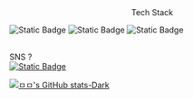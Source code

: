 
<br><div style = "text-align: center">
  Tech Stack
</div>
<div>
  <img alt="Static Badge" src="https://img.shields.io/badge/Unity-red">
  <img alt="Static Badge" src="https://img.shields.io/badge/JAVA-blue">
  <img alt="Static Badge" src="https://img.shields.io/badge/C%23-green">
</div></br>



SNS ?
<br>
   <a href="https://blog.naver.com/mshan2923" target="_blank"><img alt="Static Badge" src="https://img.shields.io/badge/blog-gray"></a>
</br>


[![ㅁㅁ's GitHub stats-Dark](https://github-readme-stats.vercel.app/api?username=mshan2923&show_icons=true&theme=dark#gh-dark-mode-only)](https://github.com/anuraghazra/github-readme-stats#gh-dark-mode-only)
<!--
**mshan2923/mshan2923** is a ✨ _special_ ✨ repository because its `README.md` (this file) appears on your GitHub profile.

Here are some ideas to get you started:

- 🔭 I’m currently working on ...
- 🌱 I’m currently learning ...
- 👯 I’m looking to collaborate on ...
- 🤔 I’m looking for help with ...
- 💬 Ask me about ...
- 📫 How to reach me: ...
- 😄 Pronouns: ...
- ⚡ Fun fact: ...
-->
